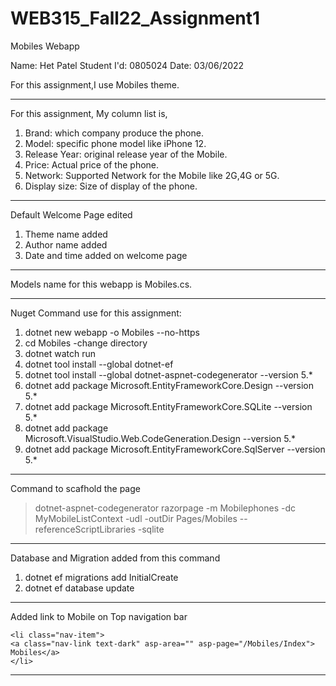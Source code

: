 # WEB315_Fall22_Assignment1
 Mobiles Webapp

Name: Het Patel
Student I'd: 0805024
Date: 03/06/2022

For this assignment,I use Mobiles theme.

---------------------------------------------------------------------------------------------------

For this assignment, My column list is,
1. Brand: which company produce the phone.
2. Model: specific phone model like iPhone 12.
3. Release Year: original release year of the Mobile.
4. Price: Actual price of the phone.
5. Network: Supported Network for the Mobile like 2G,4G or 5G.
6. Display size: Size of display of the phone.

---------------------------------------------------------------------------------------------------

Default Welcome Page edited

1. Theme name added
2. Author name added
3. Date and time added on welcome page

---------------------------------------------------------------------------------------------------

Models name for this webapp is Mobiles.cs.

---------------------------------------------------------------------------------------------------

Nuget Command use for this assignment:
1. dotnet new webapp -o Mobiles  --no-https
2. cd Mobiles -change directory
3. dotnet watch run
4. dotnet tool install --global dotnet-ef
5. dotnet tool install --global dotnet-aspnet-codegenerator --version 5.*
6. dotnet add package Microsoft.EntityFrameworkCore.Design --version 5.*
7. dotnet add package Microsoft.EntityFrameworkCore.SQLite --version 5.*
8. dotnet add package Microsoft.VisualStudio.Web.CodeGeneration.Design --version 5.*
9. dotnet add package Microsoft.EntityFrameworkCore.SqlServer --version 5.*

---------------------------------------------------------------------------------------------------

Command to scafhold the page
>dotnet-aspnet-codegenerator razorpage -m Mobilephones -dc MyMobileListContext -udl -outDir Pages/Mobiles --referenceScriptLibraries -sqlite

---------------------------------------------------------------------------------------------------

Database and Migration added from this command
1. dotnet ef migrations add InitialCreate
2. dotnet ef database update

---------------------------------------------------------------------------------------------------

Added link to Mobile on Top navigation bar

    <li class="nav-item">
    <a class="nav-link text-dark" asp-area="" asp-page="/Mobiles/Index"> Mobiles</a>
    </li>

---------------------------------------------------------------------------------------------------


